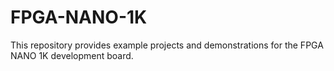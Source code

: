 # FPGA-NANO-1K
This repository provides example projects and demonstrations for the FPGA NANO 1K development board.
